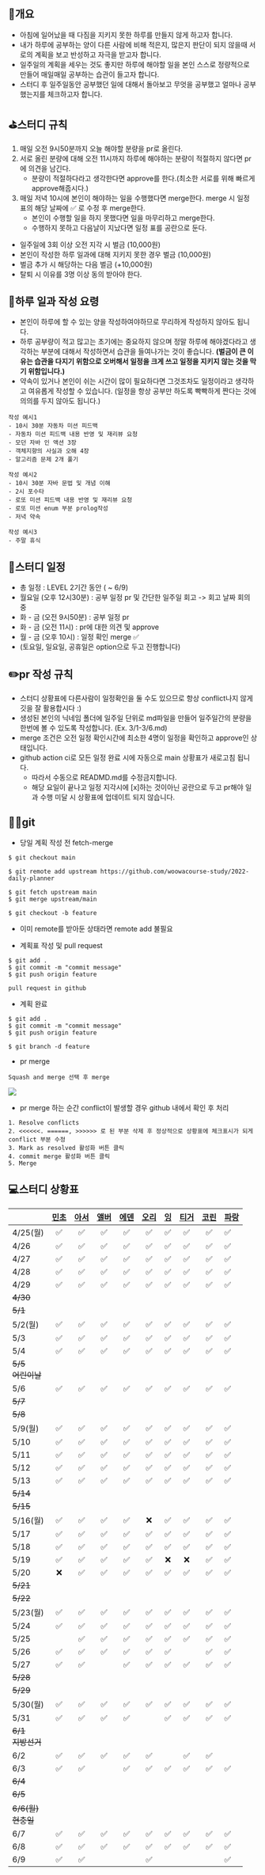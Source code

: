 ## 📄개요
- 아침에 일어났을 때 다짐을 지키지 못한 하루를 만들지 않게 하고자 합니다.
- 내가 하루에 공부하는 양이 다른 사람에 비해 적은지, 많은지 판단이 되지 않을때 서로의 계획을 보고 반성하고 자극을 받고자 합니다.
- 일주일의 계획을 세우는 것도 좋지만 하루에 해야할 일을 본인 스스로 정량적으로 만들어 매일매일 공부하는 습관이 들고자 합니다.
- 스터디 후 일주일동안 공부했던 일에 대해서 돌아보고 무엇을 공부했고 얼마나 공부했는지를 체크하고자 합니다.

## ⛳️스터디 규칙
1. 매일 오전 9시50분까지 오늘 해야할 분량을 pr로 올린다.
2. 서로 올린 분량에 대해 오전 11시까지 하루에 해야하는 분량이 적절하지 않다면 pr에 의견을 남긴다.
   - 분량이 적절하다라고 생각한다면 approve를 한다.(최소한 서로를 위해 빠르게 approve해줍시다.)
3. 매일 저녁 10시에 본인이 해야하는 일을 수행했다면 merge한다. merge 시 일정 표의 해당 날짜에 ✅ 로 수정 후 merge한다.
   - 본인이 수행할 일을 하지 못했다면 일을 마무리하고 merge한다.
   - 수행하지 못하고 다음날이 지났다면 일정 표를 공란으로 둔다.

- 일주일에 3회 이상 오전 지각 시 벌금 (10,000원)
- 본인이 작성한 하루 일과에 대해 지키지 못한 경우 벌금 (10,000원)
- 벌금 추가 시 해당하는 다음 벌금 (+10,000원)
- 탈퇴 시 이유를 3명 이상 동의 받아야 한다.

## 🤔하루 일과 작성 요령
- 본인이 하루에 할 수 있는 양을 작성하여야하므로 무리하게 작성하지 않아도 됩니다.
- 하루 공부량이 적고 많고는 초기에는 중요하지 않으며 정말 하루에 해야겠다라고 생각하는 부분에 대해서 작성하면서 습관을 들여나가는 것이 좋습니다. **(벌금이 큰 이유는 습관을 다지기 위함으로 오버해서 일정을 크게 쓰고  일정을 지키지 않는 것을 막기 위함입니다.)**
- 약속이 있거나 본인이 쉬는 시간이 많이 필요하다면 그것조차도 일정이라고 생각하고 여유롭게 작성할 수 있습니다. (일정을 항상 공부만 하도록 빡빡하게 짠다는 것에 의의를 두지 않아도 됩니다.)

```
작성 예시1
- 10시 30분 자동차 미션 피드백
- 자동차 미션 피드백 내용 반영 및 재리뷰 요청
- 모던 자바 인 액션 3장
- 객체지향의 사실과 오해 4장
- 알고리즘 문제 2개 풀기

작성 예시2
- 10시 30분 자바 문법 및 개념 이해
- 2시 포수타
- 로또 미션 피드백 내용 반영 및 재리뷰 요청
- 로또 미션 enum 부분 prolog작성
- 저녁 약속

작성 예시3
- 주말 휴식
```

## 📆스터디 일정

- 총 일정 : LEVEL 2기간 동안 ( ~ 6/9)
- 월요일 (오후 12시30분) : 공부 일정 pr 및 간단한 일주일 회고 -> 회고 날짜 회의 중
- 화 - 금 (오전 9시50분) : 공부 일정 pr
- 화 - 금 (오전 11시) : pr에 대한 의견 및 approve
- 월 - 금 (오후 10시) : 일정 확인 merge ✅
- (토요일, 일요일, 공휴일은 option으로 두고 진행합니다)

## ✏️pr 작성 규칙
- 스터디 상황표에 다른사람이 일정확인을 둘 수도 있으므로 항상 conflict나지 않게 깃을 잘 활용합시다 :)
- 생성된 본인의 닉네임 폴더에 일주일 단위로 md파일을 만들어 일주일간의 분량을 한번에 볼 수 있도록 작성합니다. (Ex. 3/1-3/6.md)
- merge 조건은 오전 일정 확인시간에 최소한 4명이 일정을 확인하고 approve인 상태입니다.
- github action ci로 모든 일정 완료 시에 자동으로 main 상황표가 새로고침 됩니다.
   - 따라서 수동으로 READMD.md를 수정금지합니다.
   - 해당 요일이 끝나고 일정 지각시에 [x]하는 것이아닌 공란으로 두고 pr해야 일과 수행 미달 시 상황표에 업데이트 되지 않습니다.

## 🙆‍♂️git
- 당일 계획 작성 전 fetch-merge

```
$ git checkout main

$ git remote add upstream https://github.com/woowacourse-study/2022-daily-planner

$ git fetch upstream main
$ git merge upstream/main

$ git checkout -b feature
```
* 이미 remote를 받아둔 상태라면 remote add 불필요

- 계획표 작성 및 pull request

```
$ git add .
$ git commit -m "commit message"
$ git push origin feature

pull request in github
```

- 계획 완료

```
$ git add .
$ git commit -m "commit message"
$ git push origin feature

$ git branch -d feature
```

- pr merge

```
Squash and merge 선택 후 merge
```
![](./images/squash_and_merge.png)

- pr merge 하는 순간 conflict이 발생할 경우 github 내에서 확인 후 처리

```
1. Resolve conflicts
2. <<<<<<. ======, >>>>>> 로 된 부분 삭제 후 정상적으로 상황표에 체크표시가 되게 conflict 부분 수정
3. Mark as resolved 활성화 버튼 클릭
4. commit merge 활성화 버튼 클릭
5. Merge
```


## 💻스터디 상황표
||[민초](https://github.com/jswith)|[아서](https://github.com/Hyunta)|[앨버](https://github.com/al-bur)|[에덴](https://github.com/leo0842)|[오리](https://github.com/jinyoungchoi95)|[잉](https://github.com/Yboyu0u)|[티거](https://github.com/daaaayeah)|[코린](https://github.com/hamcheeseburger)|[파랑](https://github.com/summerlunaa)|
|----------------|:-----------------------------:|:-------------------------------:|:-------------------------------:|:--------------------------------:|:---------------------------------------:|:-------------------------------:|:----------------------------------:|:----------------------------------------:|--------------------------------------|
|4/25(월)|✅|✅|✅|✅|✅|✅|✅|✅|✅|
|4/26|✅|✅|✅|✅|✅|✅|✅|✅|✅|
|4/27|✅|✅|✅|✅|✅|✅|✅|✅|✅|
|4/28|✅|✅|✅|✅|✅|✅|✅|✅|✅|
|4/29|✅|✅|✅|✅|✅|✅|✅|✅|✅|
|~~4/30~~||||||||||
|~~5/1~~||||||||||
|5/2(월)|✅|✅|✅|✅|✅|✅|✅|✅|✅|
|5/3|✅|✅|✅|✅|✅|✅|✅|✅|✅|
|5/4|✅|✅|✅|✅|✅|✅|✅|✅|✅|
|~~5/5<br>어린이날~~||||||||||
|5/6|✅|✅|✅|✅|✅|✅|✅|✅|✅|
|~~5/7~~||||||||||
|~~5/8~~||||||||||
|5/9(월)|✅|✅|✅|✅|✅|✅|✅|✅|✅|
|5/10|✅|✅|✅|✅|✅|✅|✅|✅|✅|
|5/11|✅|✅|✅|✅|✅|✅|✅|✅|✅|
|5/12|✅|✅|✅|✅|✅|✅|✅|✅|✅|
|5/13|✅|✅|✅|✅|✅|✅|✅|✅|✅|
|~~5/14~~||||||||||
|~~5/15~~||||||||||
|5/16(월)|✅|✅|✅|✅|❌|✅|✅|✅|✅|
|5/17|✅|✅|✅|✅|✅|✅|✅|✅|✅|
|5/18|✅|✅|✅|✅|✅|✅|✅|✅|✅|
|5/19|✅|✅|✅|✅|✅|❌|❌|✅|✅|
|5/20|❌|✅|✅|✅|✅|✅|✅|✅|✅|
|~~5/21~~||||||||||
|~~5/22~~||||||||||
|5/23(월)|✅|✅|✅|✅|✅|✅|✅|✅|✅|
|5/24|✅|✅|✅|✅|✅|✅|✅|✅|✅|
|5/25||✅|✅|✅|✅|✅|✅|✅|✅|
|5/26|✅|✅|✅|✅|✅|✅||✅|✅|
|5/27|✅|✅||✅|✅|✅|✅|✅|✅|
|~~5/28~~||||||||||
|~~5/29~~||||||||||
|5/30(월)|✅|✅|✅|✅|✅|✅|✅|✅|✅|
|5/31|✅|✅|✅|✅||✅|✅|✅|✅|
|~~6/1<br>지방선거~~||||||||||
|6/2|✅|✅|✅|✅|✅||✅|✅||
|6/3|✅|✅||✅|✅|✅|✅|✅|✅|
|~~6/4~~||||||||||
|~~6/5~~||||||||||
|~~6/6(월)<br>현충일~~||||||||||
|6/7|✅|✅|✅|✅|✅|✅|✅|✅|✅|
|6/8|✅|✅|✅|✅|✅|✅|✅|✅|✅|
|6/9|✅|✅|||✅||||✅|